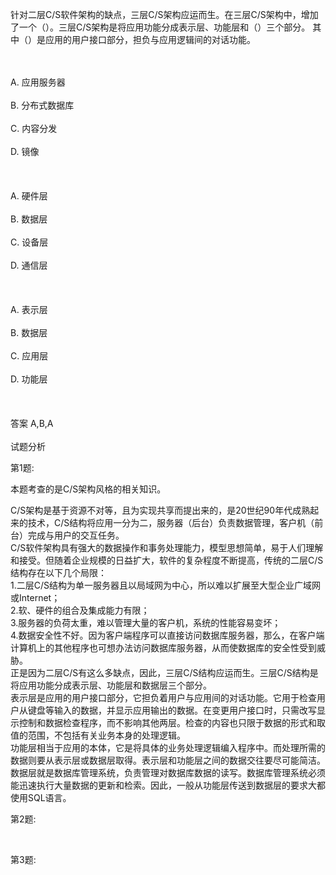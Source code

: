 <div class="detail lh2"><p>针对二层C/S软件架构的缺点，三层C/S架构应运而生。在三层C/S架构中，增加了一个（）。三层C/S架构是将应用功能分成表示层、功能层和（）三个部分。 其中（）是应用的用户接口部分，担负与应用逻辑间的对话功能。<br/></p><br/><br/>A. 应用服务器<br/><br/>B. 分布式数据库<br/><br/>C. 内容分发<br/><br/>D. 镜像<br/><br/><br/><br/>A. 硬件层<br/><br/>B. 数据层<br/><br/>C. 设备层<br/><br/>D. 通信层<br/><br/><br/><br/>A. 表示层<br/><br/>B. 数据层<br/><br/>C. 应用层<br/><br/>D. 功能层<br/><br/><br/><br/>答案 A,B,A<br/><br/>试题分析<br/><p>第1题:</p><p>本题考查的是C/S架构风格的相关知识。</p><p>C/S架构是基于资源不对等，且为实现共享而提出来的，是20世纪90年代成熟起来的技术，C/S结构将应用一分为二，服务器（后台）负责数据管理，客户机（前台）完成与用户的交互任务。<br/>C/S软件架构具有强大的数据操作和事务处理能力，模型思想简单，易于人们理解和接受。但随着企业规模的日益扩大，软件的复杂程度不断提高，传统的二层C/S结构存在以下几个局限：<br/>1.二层C/S结构为单一服务器且以局域网为中心，所以难以扩展至大型企业广域网或Internet；<br/>2.软、硬件的组合及集成能力有限；<br/>3.服务器的负荷太重，难以管理大量的客户机，系统的性能容易变坏；<br/>4.数据安全性不好。因为客户端程序可以直接访问数据库服务器，那么，在客户端计算机上的其他程序也可想办法访问数据库服务器，从而使数据库的安全性受到威胁。<br/>正是因为二层C/S有这么多缺点，因此，三层C/S结构应运而生。三层C/S结构是将应用功能分成表示层、功能层和数据层三个部分。<br/>表示层是应用的用户接口部分，它担负着用户与应用间的对话功能。它用于检查用户从键盘等输入的数据，并显示应用输出的数据。在变更用户接口时，只需改写显示控制和数据检查程序，而不影响其他两层。检查的内容也只限于数据的形式和取值的范围，不包括有关业务本身的处理逻辑。<br/>功能层相当于应用的本体，它是将具体的业务处理逻辑编入程序中。而处理所需的数据则要从表示层或数据层取得。表示层和功能层之间的数据交往要尽可能简洁。<br/>数据层就是数据库管理系统，负责管理对数据库数据的读写。数据库管理系统必须能迅速执行大量数据的更新和检索。因此，一般从功能层传送到数据层的要求大都使用SQL语言。<br/></p><p>第2题:</p><p><br/></p><p>第3题:</p><p><br/></p></div>